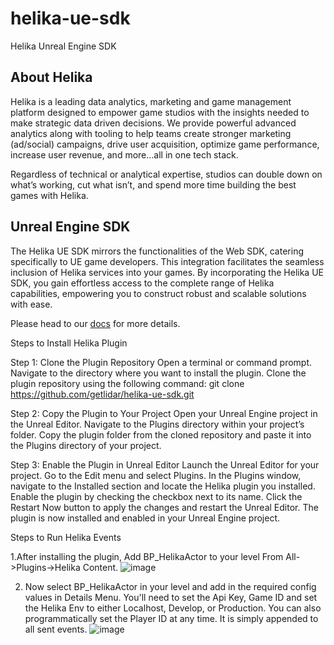# helika-ue-sdk
Helika Unreal Engine SDK

## About Helika
Helika is a leading data analytics, marketing and game management platform designed to empower game studios with the insights needed to make strategic data driven decisions. We provide powerful advanced analytics along with tooling to help teams create stronger marketing (ad/social) campaigns, drive user acquisition, optimize game performance, increase user revenue, and more…all in one tech stack.

Regardless of technical or analytical expertise, studios can double down on what’s working, cut what isn’t, and spend more time building the best games with Helika.

## Unreal Engine SDK
The Helika UE SDK mirrors the functionalities of the Web SDK, catering specifically to UE game developers. This integration facilitates the seamless inclusion of Helika services into your games. By incorporating the Helika UE SDK, you gain effortless access to the complete range of Helika capabilities, empowering you to construct robust and scalable solutions with ease.

Please head to our [docs](https://docs.helika.io/docs/helika-unreal-sdk) for more details.

Steps to Install Helika Plugin

Step 1: Clone the Plugin Repository
Open a terminal or command prompt.
Navigate to the directory where you want to install the plugin.
Clone the plugin repository using the following command:
git clone https://github.com/getlidar/helika-ue-sdk.git

Step 2: Copy the Plugin to Your Project
Open your Unreal Engine project in the Unreal Editor.
Navigate to the Plugins directory within your project’s folder.
Copy the plugin folder from the cloned repository and paste it into the Plugins directory of your project.

Step 3: Enable the Plugin in Unreal Editor
Launch the Unreal Editor for your project.
Go to the Edit menu and select Plugins.
In the Plugins window, navigate to the Installed section and locate the Helika plugin you installed.
Enable the plugin by checking the checkbox next to its name.
Click the Restart Now button to apply the changes and restart the Unreal Editor.
The plugin is now installed and enabled in your Unreal Engine project.

Steps to Run Helika Events

1.After installing the plugin, Add BP_HelikaActor to your level From All->Plugins->Helika Content.
![image](https://github.com/getlidar/helika-ue-sdk/assets/35335528/dba90961-1d64-422a-b35c-91d69dc83507)

2. Now select BP_HelikaActor in your level and add in the required config values in Details Menu.
You'll need to set the Api Key, Game ID and set the Helika Env to either Localhost, Develop, or Production.
You can also programmatically set the Player ID at any time. It is simply appended to all sent events.
![image](https://github.com/getlidar/helika-ue-sdk/assets/35335528/a978b536-3837-480e-91ac-d862438990cc)

